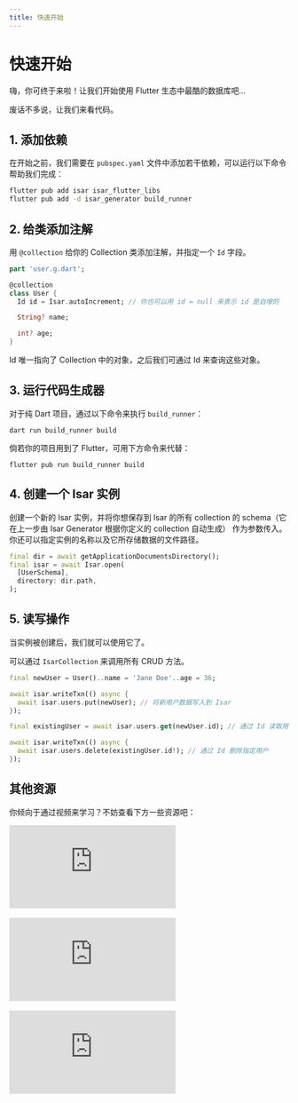 ```yaml
---
title: 快速开始
---
```


# 快速开始

嗨，你可终于来啦！让我们开始使用 Flutter 生态中最酷的数据库吧...

废话不多说，让我们来看代码。

## 1. 添加依赖

在开始之前，我们需要在 `pubspec.yaml` 文件中添加若干依赖，可以运行以下命令帮助我们完成：

```bash
flutter pub add isar isar_flutter_libs
flutter pub add -d isar_generator build_runner
```

## 2. 给类添加注解

用 `@collection` 给你的 Collection 类添加注解，并指定一个 `Id` 字段。

```dart
part 'user.g.dart';

@collection
class User {
  Id id = Isar.autoIncrement; // 你也可以用 id = null 来表示 id 是自增的

  String? name;

  int? age;
}
```

Id 唯一指向了 Collection 中的对象，之后我们可通过 Id 来查询这些对象。

## 3. 运行代码生成器

对于纯 Dart 项目，通过以下命令来执行 `build_runner`：

```
dart run build_runner build
```

倘若你的项目用到了 Flutter，可用下方命令来代替：

```
flutter pub run build_runner build
```

## 4. 创建一个 Isar 实例

创建一个新的 Isar 实例，并将你想保存到 Isar 的所有 collection 的 schema（它在上一步由 Isar Generator 根据你定义的 collection 自动生成） 作为参数传入。你还可以指定实例的名称以及它所存储数据的文件路径。

```dart
final dir = await getApplicationDocumentsDirectory();
final isar = await Isar.open(
  [UserSchema],
  directory: dir.path,
);
```

## 5. 读写操作

当实例被创建后，我们就可以使用它了。

可以通过 `IsarCollection` 来调用所有 CRUD 方法。

```dart
final newUser = User()..name = 'Jane Doe'..age = 36;

await isar.writeTxn(() async {
  await isar.users.put(newUser); // 将新用户数据写入到 Isar
});

final existingUser = await isar.users.get(newUser.id); // 通过 Id 读取用户数据

await isar.writeTxn(() async {
  await isar.users.delete(existingUser.id!); // 通过 Id 删除指定用户
});
```

## 其他资源

你倾向于通过视频来学习？不妨查看下方一些资源吧：

<div class="video-block">
  <iframe max-width=100% height=auto src="https://www.youtube.com/embed/CwC9-a9hJv4" title="Isar Database" frameborder="0" allow="accelerometer; clipboard-write; encrypted-media; gyroscope; picture-in-picture" allowfullscreen></iframe>
</div>
<br>
<div class="video-block">
  <iframe max-width=100% height=auto src="https://www.youtube.com/embed/videoseries?list=PLKKf8l1ne4_hMBtRykh9GCC4MMyteUTyf" title="Isar Database" frameborder="0" allow="accelerometer; clipboard-write; encrypted-media; gyroscope; picture-in-picture" allowfullscreen></iframe>
</div>
<br>
<div class="video-block">
  <iframe max-width=100% height=auto src="https://www.youtube.com/embed/pdKb8HLCXOA " title="Isar Database" frameborder="0" allow="accelerometer; clipboard-write; encrypted-media; gyroscope; picture-in-picture" allowfullscreen></iframe>
</div>
